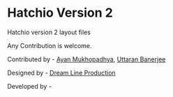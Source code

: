 # Hatchio Version 2

Hatchio version 2 layout files

Any Contribution is welcome.

Contributed by - <a href="https://github.com/dreamlineproduction" target="_blank">Ayan Mukhopadhya</a>, <a href="https://github.com/uttaranbanerjee1" target="_blank">Uttaran Banerjee</a>

Designed by - <a href="https://www.freelancer.com/u/AyanMukhopadhyay" target="_blank">Dream Line Production</a>

Developed by -
